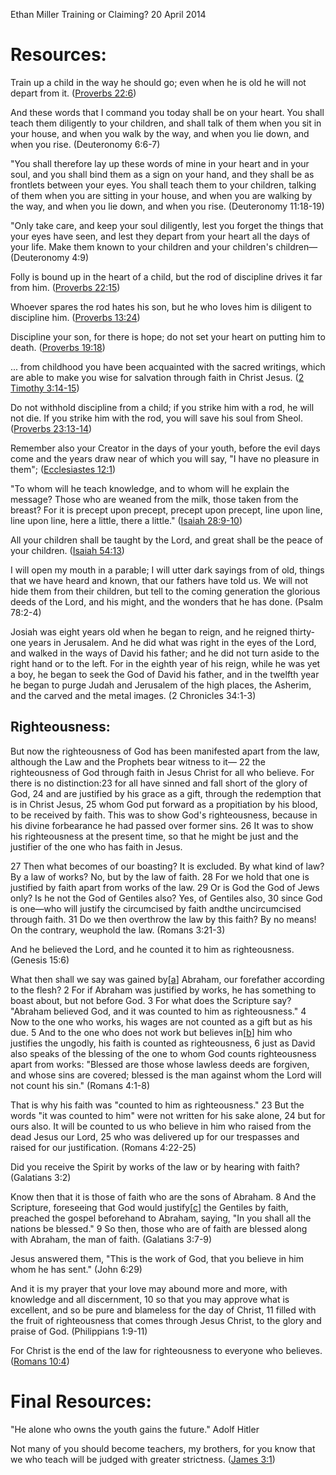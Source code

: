 Ethan Miller
Training or Claiming?
20 April 2014

# Resources:

Train up a child in the way he should go; even when he is old he will not depart from it. ([Proverbs 22:6](http://www.biblegateway.com/passage/?search=Proverbs+22%3A6&version=ESV))

And these words that I command you today shall be on your heart. You shall teach them diligently to your children, and shall talk of them when you sit in your house, and when you walk by the way, and when you lie down, and when you rise. (Deuteronomy 6:6-7)

"You shall therefore lay up these words of mine in your heart and in your soul, and you shall bind them as a sign on your hand, and they shall be as frontlets between your eyes. You shall teach them to your children, talking of them when you are sitting in your house, and when you are walking by the way, and when you lie down, and when you rise. (Deuteronomy 11:18-19)

 "Only take care, and keep your soul diligently, lest you forget the things that your eyes have seen, and lest they depart from your heart all the days of your life. Make them known to your children and your children's children— (Deuteronomy 4:9)

Folly is bound up in the heart of a child, but the rod of discipline drives it far from him. ([Proverbs 22:15](http://www.biblegateway.com/passage/?search=Proverbs+22%3A15&version=ESV))

Whoever spares the rod hates his son, but he who loves him is diligent to discipline him. ([Proverbs 13:24](http://www.biblegateway.com/passage/?search=Proverbs+13%3A24&version=ESV))

Discipline your son, for there is hope; do not set your heart on putting him to death. ([Proverbs 19:18](http://www.biblegateway.com/passage/?search=Proverbs+19%3A18&version=ESV))

... from childhood you have been acquainted with the sacred writings, which are able to make you wise for salvation through faith in Christ Jesus. ([2 Timothy 3:14-15](http://www.biblegateway.com/passage/?search=2+Timothy+3%3A14-15&version=ESV))

Do not withhold discipline from a child; if you strike him with a rod, he will not die. If you strike him with the rod, you will save his soul from Sheol. ([Proverbs 23:13-14](http://www.biblegateway.com/passage/?search=Proverbs+23%3A13-14&version=ESV))

Remember also your Creator in the days of your youth, before the evil days come and the years draw near of which you will say, "I have no pleasure in them"; ([Ecclesiastes 12:1](http://www.biblegateway.com/passage/?search=Ecclesiastes+12%3A1&version=ESV))

"To whom will he teach knowledge, and to whom will he explain the message? Those who are weaned from the milk, those taken from the breast? For it is precept upon precept, precept upon precept, line upon line, line upon line, here a little, there a little." ([Isaiah 28:9-10](http://www.biblegateway.com/passage/?search=Isaiah+28%3A9-10&version=ESV))

All your children shall be taught by the Lord, and great shall be the peace of your children. ([Isaiah 54:13](http://www.biblegateway.com/passage/?search=Isaiah+54%3A13&version=ESV))

I will open my mouth in a parable; I will utter dark sayings from of old, things that we have heard and known, that our fathers have told us. We will not hide them from their children, but tell to the coming generation the glorious deeds of the Lord, and his might, and the wonders that he has done. (Psalm 78:2-4)

Josiah was eight years old when he began to reign, and he reigned thirty-one years in Jerusalem. And he did what was right in the eyes of the Lord, and walked in the ways of David his father; and he did not turn aside to the right hand or to the left. For in the eighth year of his reign, while he was yet a boy, he began to seek the God of David his father, and in the twelfth year he began to purge Judah and Jerusalem of the high places, the Asherim, and the carved and the metal images. (2 Chronicles 34:1-3)

## Righteousness:

But now the righteousness of God has been manifested apart from the law, although the Law and the Prophets bear witness to it— 22 the righteousness of God through faith in Jesus Christ for all who believe. For there is no distinction:23 for all have sinned and fall short of the glory of God, 24 and are justified by his grace as a gift, through the redemption that is in Christ Jesus, 25 whom God put forward as a propitiation by his blood, to be received by faith. This was to show God's righteousness, because in his divine forbearance he had passed over former sins. 26 It was to show his righteousness at the present time, so that he might be just and the justifier of the one who has faith in Jesus.

27 Then what becomes of our boasting? It is excluded. By what kind of law? By a law of works? No, but by the law of faith. 28 For we hold that one is justified by faith apart from works of the law. 29 Or is God the God of Jews only? Is he not the God of Gentiles also? Yes, of Gentiles also, 30 since God is one—who will justify the circumcised by faith andthe uncircumcised through faith. 31 Do we then overthrow the law by this faith? By no means! On the contrary, weuphold the law. (Romans 3:21-3)

And he believed the Lord, and he counted it to him as righteousness. (Genesis 15:6)

What then shall we say was gained by[[a](http://www.biblegateway.com/passage/?search=Romans+4&version=ESV#fen-ESV-28008a "See footnote a")] Abraham, our forefather according to the flesh? 2 For if Abraham was justified by works, he has something to boast about, but not before God. 3 For what does the Scripture say? "Abraham believed God, and it was counted to him as righteousness." 4 Now to the one who works, his wages are not counted as a gift but as his due. 5 And to the one who does not work but believes in[[b](http://www.biblegateway.com/passage/?search=Romans+4&version=ESV#fen-ESV-28012b "See footnote b")] him who justifies the ungodly, his faith is counted as righteousness, 6 just as David also speaks of the blessing of the one to whom God counts righteousness apart from works: "Blessed are those whose lawless deeds are forgiven, and whose sins are covered; blessed is the man against whom the Lord will not count his sin." (Romans 4:1-8)

That is why his faith was "counted to him as righteousness." 23 But the words "it was counted to him" were not written for his sake alone, 24 but for ours also. It will be counted to us who believe in him who raised from the dead Jesus our Lord, 25 who was delivered up for our trespasses and raised for our justification. (Romans 4:22-25)

Did you receive the Spirit by works of the law or by hearing with faith? (Galatians 3:2)

Know then that it is those of faith who are the sons of Abraham. 8 And the Scripture, foreseeing that God would justify[[c](http://www.biblegateway.com/passage/?search=Galatians+3&version=ESV#fen-ESV-29094c "See footnote c")] the Gentiles by faith, preached the gospel beforehand to Abraham, saying, "In you shall all the nations be blessed." 9 So then, those who are of faith are blessed along with Abraham, the man of faith. (Galatians 3:7-9)

Jesus answered them, "This is the work of God, that you believe in him whom he has sent." (John 6:29)

And it is my prayer that your love may abound more and more, with knowledge and all discernment, 10 so that you may approve what is excellent, and so be pure and blameless for the day of Christ, 11 filled with the fruit of righteousness that comes through Jesus Christ, to the glory and praise of God. (Philippians 1:9-11)

For Christ is the end of the law for righteousness to everyone who believes. ([Romans 10:4](http://www.biblegateway.com/passage/?search=Romans+10%3A4&version=ESV))

# Final Resources:

"He alone who owns the youth gains the future." Adolf Hitler

Not many of you should become teachers, my brothers, for you know that we who teach will be judged with greater strictness. ([James 3:1](http://www.biblegateway.com/passage/?search=James+3%3A1&version=ESV))
